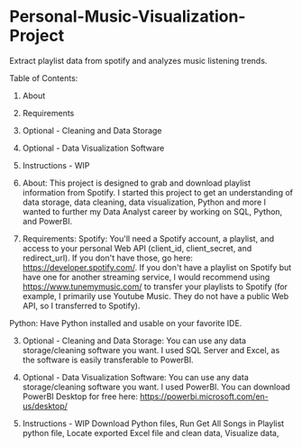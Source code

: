 # Personal-Music-Visualization-Project
Extract playlist data from spotify and analyzes music listening trends.

Table of Contents:
1. About
2. Requirements
3. Optional - Cleaning and Data Storage
4. Optional - Data Visualization Software
5. Instructions - WIP

1. About: 
This project is designed to grab and download playlist information from Spotify. I started this project to get an understanding of data storage, data cleaning, data visualization, Python and more I wanted to further my Data Analyst career by working on SQL, Python, and PowerBI.

2. Requirements: 
Spotify: You'll need a Spotify account, a playlist, and access to your personal Web API (client_id, client_secret, and redirect_url). If you don't have those, go here: https://developer.spotify.com/. If you don't have a playlist on Spotify but have one for another streaming service, I would recommend using https://www.tunemymusic.com/ to transfer your playlists to Spotify (for example, I primarily use Youtube Music. They do not have a public Web API, so I transferred to Spotify).

Python: Have Python installed and usable on your favorite IDE.

3. Optional - Cleaning and Data Storage: 
You can use any data storage/cleaning software you want. I used SQL Server and Excel, as the software is easily transferable to PowerBI.

4. Optional - Data Visualization Software: 
You can use any data storage/cleaning software you want. I used PowerBI. You can download PowerBI Desktop for free here: https://powerbi.microsoft.com/en-us/desktop/

5. Instructions - WIP
Download Python files,
Run Get All Songs in Playlist python file,
Locate exported Excel file and clean data,
Visualize data,
